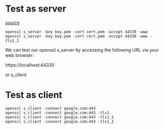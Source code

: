 # Test as server
[source](https://blog.jorisvisscher.com/2015/07/22/create-a-simple-https-server-with-openssl-s_server/)
```
openssl s_server -key key.pem -cert cert.pem -accept 44330 -www
openssl s_server -key key.pem -cert cert.pem -accept 44330 -www -tls1_2
```
We can test our openssl s_server by accessing the following URL via your web browser:

https://localhost:44330

or s_client

# Test as client
```
openssl s_client -connect google.com:443
openssl s_client -connect google.com:443 -tls1
openssl s_client -connect google.com:443 -tls1_1
openssl s_client -connect google.com:443 -tls1_2
```
